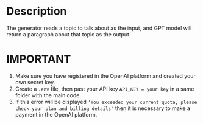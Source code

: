 # Description
The generator reads a topic to talk about as the input, and GPT model will return a paragraph about that topic as the output.

# IMPORTANT
1) Make sure you have registered in the OpenAI platform and created your own secret key.
2) Create a `.env` file, then past your API key `API_KEY = your key` in a same folder with the main code.
3) If this error will be displayed `'You exceeded your current quota, please check your plan and billing details'` then it is necessary to make a payment in the OpenAI platform.
